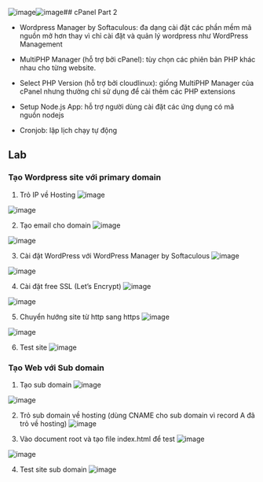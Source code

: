 ![image](https://github.com/user-attachments/assets/ccb1d898-740a-47a3-8eff-539c2fd530aa)![image](https://github.com/user-attachments/assets/2c2112e9-7d6c-49c2-828b-2217beea2eb7)## cPanel Part 2

- Wordpress Manager by Softaculous: đa dạng cài đặt các phần mềm mã nguồn mở hơn thay vì chỉ cài đặt và quản lý wordpress như WordPress Management

- MultiPHP Manager (hỗ trợ bởi cPanel): tùy chọn các phiên bản PHP khác nhau cho từng website.

- Select PHP Version (hỗ trợ bởi cloudlinux): giống MultiPHP Manager của cPanel nhưng thường chỉ sử dụng để cài thêm các PHP extensions

- Setup Node.js App: hỗ trợ người dùng cài đặt các ứng dụng có mã nguồn nodejs

- Cronjob: lập lịch chạy tự động

## Lab
### Tạo Wordpress site với primary domain

1. Trỏ IP về Hosting
![image](https://github.com/user-attachments/assets/140dd68c-3ee2-4112-9c80-5234eeda6f25)

![image](https://github.com/user-attachments/assets/43301d3f-9e99-4464-a50b-1a813d9e1131)

2.	Tạo email cho domain
![image](https://github.com/user-attachments/assets/a5a47d90-23f0-4282-8e13-5ffe0f76962d)

![image](https://github.com/user-attachments/assets/9b4658bd-871a-475f-b25d-8ac5eab9831b)

3.	Cài đặt WordPress với WordPress Manager by Softaculous
![image](https://github.com/user-attachments/assets/4fe6d156-7d98-463f-8cae-092f233dbd98)

![image](https://github.com/user-attachments/assets/4066beed-2153-4bc1-bf11-b0962dafbd1a)

4.	Cài đặt free SSL (Let’s Encrypt)
![image](https://github.com/user-attachments/assets/beb2254c-7702-4e60-9bc3-bd6a7b81a000)

![image](https://github.com/user-attachments/assets/c921ba3a-e716-4a8d-98a8-ff5927bb4c61)

5.	Chuyển hướng site từ http sang https
![image](https://github.com/user-attachments/assets/ddf9fe2a-5dfb-4737-b529-326b927d44e0)

![image](https://github.com/user-attachments/assets/a82ea4f7-317c-43a8-b624-7dd577398d36)

6. Test site
![image](https://github.com/user-attachments/assets/a28c462e-d644-4cf1-a895-70fd64a4a312)

### Tạo Web với Sub domain

1. Tạo sub domain
![image](https://github.com/user-attachments/assets/04293700-1d14-4016-a005-2a5fbdeac62e)

![image](https://github.com/user-attachments/assets/d3becc50-7ad5-4b1a-ad92-7c15b01d3619)

2.	Trỏ sub domain về hosting (dùng CNAME cho sub domain vì record A đã trỏ về hosting)
![image](https://github.com/user-attachments/assets/56496f7c-ca1d-4380-846c-9b278311d3c1)

3.	Vào document root và tạo file index.html để test
![image](https://github.com/user-attachments/assets/ea329366-b0a7-4c90-a141-782ff2abe083)

![image](https://github.com/user-attachments/assets/8bf08e53-87ee-451c-8fa3-7b4533e1f248)

4. Test site sub domain
![image](https://github.com/user-attachments/assets/455a9e0c-b021-48ed-b68b-759d9cd8d424)







